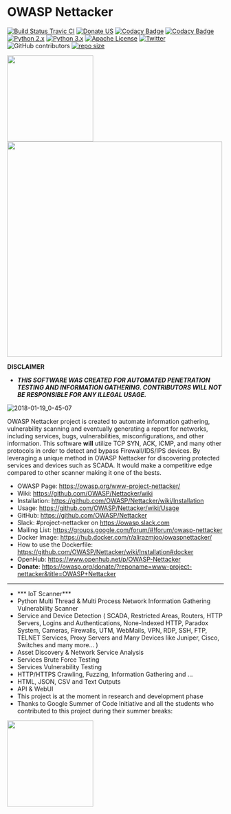 OWASP Nettacker
=========
[![Build Status Travic CI](https://travis-ci.org/zdresearch/OWASP-Nettacker.svg?branch=master)](https://travis-ci.org/zdresearch/OWASP-Nettacker)
[![Donate US](https://img.shields.io/badge/Donate-OWASP-green.svg)](https://owasp.org/donate/?reponame=www-project-nettacker&title=OWASP+Nettacker)
[![Codacy Badge](https://api.codacy.com/project/badge/Grade/04ca57d1b996435d8a42c767add84859)](https://www.codacy.com/app/zdresearch/OWASP-Nettacker?utm_source=github.com&amp;utm_medium=referral&amp;utm_content=zdresearch/OWASP-Nettacker&amp;utm_campaign=Badge_Grade)
[![Codacy Badge](https://api.codacy.com/project/badge/Coverage/04ca57d1b996435d8a42c767add84859)](https://www.codacy.com/app/zdresearch/OWASP-Nettacker?utm_source=github.com&utm_medium=referral&utm_content=zdresearch/OWASP-Nettacker&utm_campaign=Badge_Coverage)
[![Python 2.x](https://img.shields.io/badge/python-2.x-blue.svg)](https://travis-ci.org/zdresearch/OWASP-Nettacker)
[![Python 3.x](https://img.shields.io/badge/python-3.x-blue.svg)](https://travis-ci.org/zdresearch/OWASP-Nettacker)
[![Apache License](https://img.shields.io/badge/License-Apache%20v2-green.svg)](https://github.com/OWASP/Nettacker/blob/master/LICENSE)
[![Twitter](https://img.shields.io/badge/Twitter-@iotscan-blue.svg)](https://twitter.com/iotscan)
![GitHub contributors](https://img.shields.io/github/contributors/zdresearch/OWASP-Nettacker)
[![repo size ](https://img.shields.io/github/repo-size/zdresearch/OWASP-Nettacker)](https://github.com/OWASP/Nettacker)


<img src="https://raw.githubusercontent.com/zdresearch/OWASP-Nettacker/master/web/static/img/owasp-nettacker.png" width="200"><img src="https://raw.githubusercontent.com/zdresearch/OWASP-Nettacker/master/web/static/img/owasp.png" width="500">


**DISCLAIMER**

* ***THIS SOFTWARE WAS CREATED FOR AUTOMATED PENETRATION TESTING AND INFORMATION GATHERING. CONTRIBUTORS WILL NOT BE RESPONSIBLE FOR ANY ILLEGAL USAGE.***

![2018-01-19_0-45-07](https://user-images.githubusercontent.com/7676267/35123376-283d5a3e-fcb7-11e7-9b1c-92b78ed4fecc.gif)

OWASP Nettacker project is created to automate information gathering, vulnerability scanning and eventually generating a report for networks, including services, bugs, vulnerabilities, misconfigurations, and other information. This software **will** utilize TCP SYN, ACK, ICMP, and many other protocols in order to detect and bypass Firewall/IDS/IPS devices. By leveraging a unique method in OWASP Nettacker for discovering protected services and devices such as SCADA. It would make a competitive edge compared to other scanner making it one of the bests.


* OWASP Page: https://owasp.org/www-project-nettacker/
* Wiki: https://github.com/OWASP/Nettacker/wiki
* Installation: https://github.com/OWASP/Nettacker/wiki/Installation
* Usage: https://github.com/OWASP/Nettacker/wiki/Usage
* GitHub: https://github.com/OWASP/Nettacker
* Slack: #project-nettacker on https://owasp.slack.com
* Mailing List: https://groups.google.com/forum/#!forum/owasp-nettacker
* Docker Image: https://hub.docker.com/r/alirazmjoo/owaspnettacker/
* How to use the Dockerfile: https://github.com/OWASP/Nettacker/wiki/Installation#docker
* OpenHub: https://www.openhub.net/p/OWASP-Nettacker
* **Donate**: https://owasp.org/donate/?reponame=www-project-nettacker&title=OWASP+Nettacker

_____________

* *** IoT Scanner***
*	Python Multi Thread & Multi Process Network Information Gathering Vulnerability Scanner
*	Service and Device Detection ( SCADA, Restricted Areas, Routers, HTTP Servers, Logins and Authentications, None-Indexed HTTP, Paradox System, Cameras, Firewalls, UTM, WebMails, VPN, RDP, SSH, FTP, TELNET Services, Proxy Servers and Many Devices like Juniper, Cisco, Switches and many more… ) 
*	Asset Discovery & Network Service Analysis
*	Services Brute Force Testing
*	Services Vulnerability Testing
*	HTTP/HTTPS Crawling, Fuzzing, Information Gathering and … 
*	HTML, JSON, CSV and Text Outputs
* API & WebUI
*	This project is at the moment in research and development phase 
* Thanks to Google Summer of Code Initiative and all the students who contributed to this project during their summer breaks: 


<img src="https://betanews.com/wp-content/uploads/2016/03/vertical-GSoC-logo.jpg" width="200"></img>

